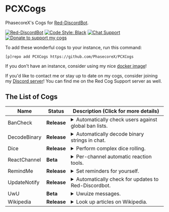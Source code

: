 # PCXCogs
PhasecoreX's Cogs for [Red-DiscordBot](https://github.com/Cog-Creators/Red-DiscordBot/releases).

[![Red-DiscordBot](https://img.shields.io/badge/Red--DiscordBot-V3-red.svg)](https://github.com/Cog-Creators/Red-DiscordBot/releases)
[![Code Style: Black](https://img.shields.io/badge/Code%20Style-Black-000000.svg)](https://github.com/ambv/black)
[![Chat Support](https://img.shields.io/discord/608057344487849989)](https://discord.gg/pdDj2dg)
[![Donate to support my cogs](https://img.shields.io/badge/Paypal-Donate-blue.svg)](https://paypal.me/pcx)

To add these wonderful cogs to your instance, run this command:
```
[p]repo add PCXCogs https://github.com/PhasecoreX/PCXCogs
```
If you don't have an instance, consider using my nice [docker image](https://hub.docker.com/r/phasecorex/red-discordbot)!

If you'd like to contact me or stay up to date on my cogs, consider joining my [Discord server](https://discord.gg/pdDj2dg)! You can find me on the Red Cog Support server as well.

## The List of Cogs
| Name | Status | Description (Click for more details)
| --- | --- | --- |
| BanCheck | **Release** | <details><summary>Automatically check users against global ban lists.</summary>Other features include automatic banning, as well as manually checking users already on the server.</details> |
| DecodeBinary | **Release** | <details><summary>Automatically decode binary strings in chat.</summary>Any message that the bot thinks is binary will be decoded to regular text.</details> |
| Dice | **Release** | <details><summary>Perform complex dice rolling.</summary>Supports dice notation (such as 3d6+3), shows all roll results, and can be configured to limit the number of dice a user can roll at once.</details> |
| ReactChannel | **Beta** | <details><summary>Per-channel automatic reaction tools.</summary>Supports turning a channel into a checklist, or into an upvote-like system.</details> |
| RemindMe | **Release** | <details><summary>Set reminders for yourself.</summary>Ported from v2; originally by Twentysix26. I've made many enhancements to it as well.</details> |
| UpdateNotify | **Release** | <details><summary>Automatically check for updates to Red-Discordbot.</summary>Will check for updates to Red-DiscordBot and notify the owner. Will also check for updates to [my docker image](https://hub.docker.com/r/phasecorex/red-discordbot) if you are using that.</details> |
| UwU | **Beta** | <details><summary>Uwuize messages.</summary>Takes the pwevious mwessage and uwuizes it. Sowwy.</details> |
| Wikipedia | **Release** | <details><summary>Look up articles on Wikipedia.</summary>Ported from v2; originally by PaddoInWonderland. I've made some enhancements to it as well.</details> |
